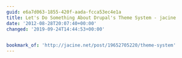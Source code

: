 ```yaml
---
guid: e6a7d063-1855-420f-aada-fcca53ec4e1a
title: Let's Do Something About Drupal's Theme System - jacine
date: '2012-08-28T20:07:40+00:00'
changed: '2019-09-24T14:44:53+00:00'


bookmark_of: 'http://jacine.net/post/19652705220/theme-system'
---
```




